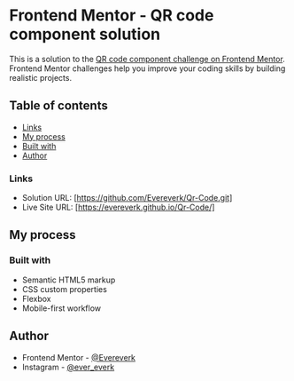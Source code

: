 # Frontend Mentor - QR code component solution

This is a solution to the [QR code component challenge on Frontend Mentor](https://www.frontendmentor.io/challenges/qr-code-component-iux_sIO_H). Frontend Mentor challenges help you improve your coding skills by building realistic projects. 

## Table of contents

  - [Links](#links)
  - [My process](#my-process)
  - [Built with](#built-with)
  - [Author](#author)

### Links

- Solution URL: [https://github.com/Evereverk/Qr-Code.git]
- Live Site URL: [https://evereverk.github.io/Qr-Code/]

## My process

### Built with

- Semantic HTML5 markup
- CSS custom properties
- Flexbox
- Mobile-first workflow

## Author

- Frontend Mentor - [@Evereverk](https://www.frontendmentor.io/profile/Evereverk)
- Instagram - [@ever_everk](https://www.instagram.com/ever_everk)
